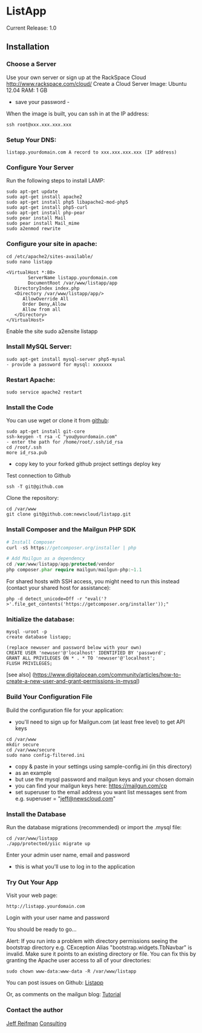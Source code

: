 ListApp
===========

Current Release: 1.0

Installation
------------

### Choose a Server
Use your own server or sign up at the RackSpace Cloud
http://www.rackspace.com/cloud/
Create a Cloud Server
Image: Ubuntu 12.04
RAM: 1 GB
- save your password -

When the image is built, you can ssh in at the IP address:
```
ssh root@xxx.xxx.xxx.xxx
```

### Setup Your DNS:
```
listapp.yourdomain.com A record to xxx.xxx.xxx.xxx (IP address)
```

### Configure Your Server
Run the following steps to install LAMP:

```
sudo apt-get update
sudo apt-get install apache2
sudo apt-get install php5 libapache2-mod-php5
sudo apt-get install php5-curl
sudo apt-get install php-pear
sudo pear install Mail
sudo pear install Mail_mime
sudo a2enmod rewrite
```

### Configure your site in apache:
```
cd /etc/apache2/sites-available/
sudo nano listapp
```
```
<VirtualHost *:80>
        ServerName listapp.yourdomain.com
        DocumentRoot /var/www/listapp/app 
   DirectoryIndex index.php
   <Directory /var/www/listapp/app/>
      AllowOverride All
      Order Deny,Allow
      Allow from all
   </Directory>
</VirtualHost>
```

Enable the site
sudo a2ensite listapp

### Install MySQL Server:
```
sudo apt-get install mysql-server php5-mysal
- provide a password for mysql: xxxxxxx
```

### Restart Apache:
```
sudo service apache2 restart
```
### Install the Code

You can use wget or clone it from [github](https://github.com/mailgun/listapp):
```
sudo apt-get install git-core
ssh-keygen -t rsa -C "you@yourdomain.com"
- enter the path for /home/root/.ssh/id_rsa
cd /root/.ssh
more id_rsa.pub
```
- copy key to your forked github project settings deploy key

Test connection to Github
```
ssh -T git@github.com
```
Clone the repository:
```
cd /var/www
git clone git@github.com:newscloud/listapp.git
```

### Install Composer and the Mailgun PHP SDK

```PHP
# Install Composer
curl -sS https://getcomposer.org/installer | php

# Add Mailgun as a dependency
cd /var/www/listapp/app/protected/vendor
php composer.phar require mailgun/mailgun-php:~1.1
``` 

For shared hosts with SSH access, you might need to run this instead (contact 
your shared host for assistance): 
```
php -d detect_unicode=Off -r "eval('?>'.file_get_contents('https://getcomposer.org/installer'));"
```

### Initialize the database:
```
mysql -uroot -p
create database listapp;

(replace newuser and password below with your own)
CREATE USER 'newuser'@'localhost' IDENTIFIED BY 'password';
GRANT ALL PRIVILEGES ON * . * TO 'newuser'@'localhost';
FLUSH PRIVILEGES;
```
[see also] (https://www.digitalocean.com/community/articles/how-to-create-a-new-user-and-grant-permissions-in-mysql)

### Build Your Configuration File

Build the configuration file for your application:
- you'll need to sign up for Mailgun.com (at least free level) to get API keys
```
cd /var/www
mkdir secure
cd /var/www/secure
sudo nano config-filtered.ini
```
- copy & paste in your settings using sample-config.ini (in this directory)
- as an example
- but use the mysql password and mailgun keys and your chosen domain
- you can find your mailgun keys here: https://mailgun.com/cp
- set superuser to the email address you want list messages sent from
e.g. superuser = "jeff@newscloud.com"

### Install the Database
Run the database migrations (recommended) or import the .mysql file:
```
cd /var/www/listapp
./app/protected/yiic migrate up
```
Enter your admin user name, email and password
- this is what you'll use to log in to the application

### Try Out Your App
Visit your web page:
```
http://listapp.yourdomain.com
```
Login with your user name and password

You should be ready to go...

Alert: If you run into a problem with directory permissions seeing the bootstrap directory e.g. CException Alias "bootstrap.widgets.TbNavbar" is invalid. Make sure it points to an existing directory or file. You can fix this by granting the Apache user access to all of your directories:
```
sudo chown www-data:www-data -R /var/www/listapp
```
You can post issues on Github:
[Listapp](https://github.com/mailgun/listapp/issues)

Or, as comments on the mailgun blog:
[Tutorial](http://blog.mailgun.com/post/turnkey-mailing-list-applet-using-the-mailgun-php-sdk)

### Contact the author
[Jeff Reifman](http://jeffreifman.com/contact) [Consulting](http://jeffreifman.com/consulting)
